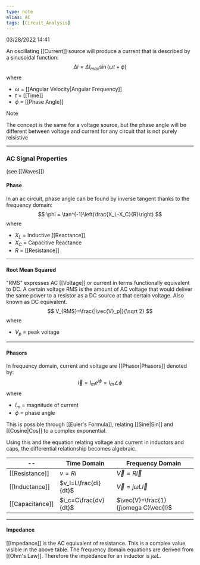 ```yaml
---
type: note
alias: AC
tags: [Circuit_Analysis]
---
```

03/28/2022 14:41

 

An oscillating [[Current]] source will produce a current that is described by a sinusoidal function:
$$
\Delta i=\Delta I_{max}\sin(\omega t+\phi)
$$
where
- $\omega$ = [[Angular Velocity|Angular Frequency]]
- $t$ = [[Time]]
- $\phi$ = [[Phase Angle]]

>[!note]
>The concept is the same for a voltage source, but the phase angle will be different between voltage and current for any circuit that is not purely reisistive

---

### AC Signal Properties
(see [[Waves]])
#### Phase
In an ac circuit, phase angle can be found by inverse tangent thanks to the frequency domain:
$$
\phi = \tan^{-1}\left(\frac{X_L-X_C}{R}\right)
$$
where
- $X_L$ = Inductive [[Reactance]]
- $X_C$ = Capacitive Reactance
- $R$ = [[Resistance]]

---

#### Root Mean Squared
"RMS" expresses AC [[Voltage]] or current in terms functionally equivalent to DC. A certain voltage RMS is the amount of AC voltage that would deliver the same power to a resistor as a DC source at that certain voltage. Also known as DC equivalent.
$$
V_{RMS}=\frac{|\vec{V}_p|}{\sqrt 2}
$$
where
- $V_p$ = peak voltage

---

#### Phasors
In frequency domain, current and voltage are [[Phasor|Phasors]] denoted by:
$$
\vec{I}=I_me^{j\phi}=I_m\angle\phi
$$
where
- $I_m$ = magnitude of current
- $\phi$ = phase angle

This is possible through [[Euler's Formula]], relating [[Sine|Sin]] and [[Cosine|Cos]] to a complex exponential.

Using this and the equation relating voltage and current in inductors and caps, the differential relationship becomes algebraic.

--  | Time Domain | Frequency Domain
-----------| ------------------|-------------
[[Resistance]] | $v=Ri$| $\vec{V}=R\vec{I}$
[[Inductance]] | $v_l=L\frac{di}{dt}$ | $\vec{V}=j\omega L\vec{I}$
[[Capacitance]] | $i_c=C\frac{dv}{dt}$ | $\vec{V}=\frac{1}{j\omega C}\vec{I}$

---

#### Impedance
[[Impedance]] is the AC equivalent of resistance. This is a complex value visible in the above table. The frequency domain equations are derived from [[Ohm's Law]]. Therefore the impedance for an inductor is $j\omega L$. 

